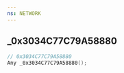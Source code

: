 ```yaml
---
ns: NETWORK
---
```

## _0x3034C77C79A58880

```c
// 0x3034C77C79A58880
Any _0x3034C77C79A58880();
```

